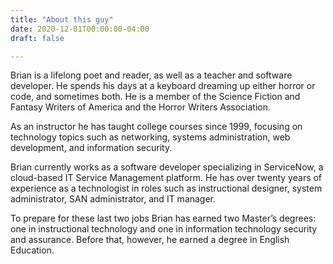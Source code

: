 ```yaml
---
title: "About this guy"
date: 2020-12-01T00:00:00-04:00
draft: false

---
```

Brian is a lifelong poet and reader, as well as a teacher and software developer. He spends his days at a keyboard dreaming up either horror or code, and sometimes both. He is a member of the Science Fiction and Fantasy Writers of America and the Horror Writers Association. 

As an instructor he has taught college courses since 1999, focusing on technology topics such as networking, systems administration, web development, and information security.

Brian currently works as a software developer specializing in ServiceNow, a cloud-based IT Service Management platform. He has over twenty years of experience as a technologist in roles such as instructional designer, system administrator, SAN administrator, and IT manager.

To prepare for these last two jobs Brian has earned two Master’s degrees: one in instructional technology and one in information technology security and assurance. Before that, however, he earned a degree in English Education.